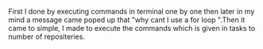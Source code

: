 First I done by executing commands in terminal one by one then later in my mind a message came poped up that "why cant I use a for loop ".Then it came to  simple, I made to execute the commands which is given in tasks to number of repositeries.
